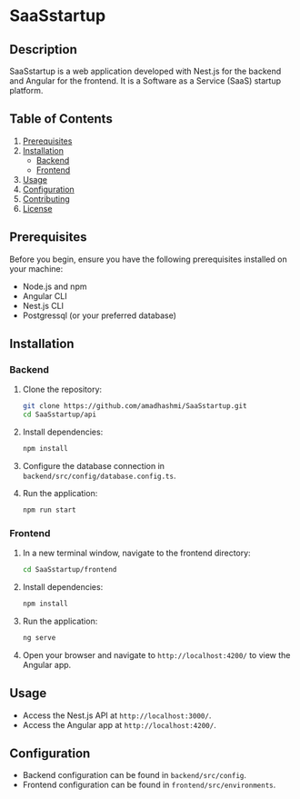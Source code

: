 # SaaSstartup

## Description

SaaSstartup is a web application developed with Nest.js for the backend and Angular for the frontend. It is a Software as a Service (SaaS) startup platform.

## Table of Contents

1. [Prerequisites](#prerequisites)
2. [Installation](#installation)
   - [Backend](#backend)
   - [Frontend](#frontend)
3. [Usage](#usage)
4. [Configuration](#configuration)
5. [Contributing](#contributing)
6. [License](#license)

## Prerequisites

Before you begin, ensure you have the following prerequisites installed on your machine:

- Node.js and npm
- Angular CLI
- Nest.js CLI
- Postgressql (or your preferred database)

## Installation

### Backend

1. Clone the repository:

   ```bash
   git clone https://github.com/amadhashmi/SaaSstartup.git
   cd SaaSstartup/api
   ```

2. Install dependencies:

   ```bash
   npm install
   ```

3. Configure the database connection in `backend/src/config/database.config.ts`.

4. Run the application:
   ```bash
   npm run start
   ```

### Frontend

1. In a new terminal window, navigate to the frontend directory:

   ```bash
   cd SaaSstartup/frontend
   ```

2. Install dependencies:

   ```bash
   npm install
   ```

3. Run the application:

   ```bash
   ng serve
   ```

4. Open your browser and navigate to `http://localhost:4200/` to view the Angular app.

## Usage

- Access the Nest.js API at `http://localhost:3000/`.
- Access the Angular app at `http://localhost:4200/`.

## Configuration

- Backend configuration can be found in `backend/src/config`.
- Frontend configuration can be found in `frontend/src/environments`.
